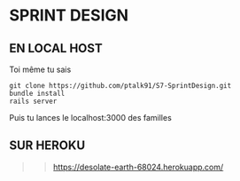 # SPRINT DESIGN

## EN LOCAL HOST

Toi même tu sais

````
git clone https://github.com/ptalk91/S7-SprintDesign.git
bundle install
rails server
````
Puis tu lances le localhost:3000 des familles

## SUR HEROKU

>> https://desolate-earth-68024.herokuapp.com/



